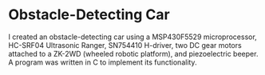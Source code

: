 # Obstacle-Detecting Car

I created an obstacle-detecting car using a MSP430F5529 microprocessor, HC-SRF04 Ultrasonic Ranger, SN754410 H-driver, two DC gear motors attached to a ZK-2WD (wheeled robotic platform), and piezoelectric beeper. A program was written in C to implement its functionality.
